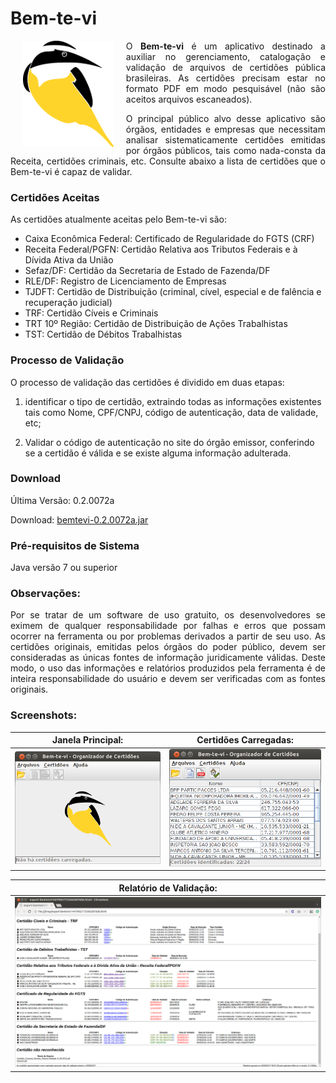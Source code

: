 # Bem-te-vi

<img src="https://raw.githubusercontent.com/edanssandes/bem-te-vi/master/logo/logo.png" align="left" height="170" hspace="20"> 

<p align="justify">
O <b>Bem-te-vi</b> é um aplicativo destinado a auxiliar no gerenciamento, catalogação e validação de arquivos de certidões pública brasileiras. 
As certidões precisam estar no formato PDF em modo pesquisável (não são aceitos arquivos escaneados).
</p>



<p align="justify">
O principal público alvo desse aplicativo são órgãos, entidades e empresas que necessitam analisar sistematicamente certidões emitidas por órgãos públicos, tais como nada-consta da Receita, certidões criminais, etc. Consulte abaixo a lista de certidões que o Bem-te-vi é capaz de validar.
</p>

### Certidões Aceitas

As certidões atualmente aceitas pelo Bem-te-vi são:
* Caixa Econômica Federal: Certificado de Regularidade do FGTS (CRF)
* Receita Federal/PGFN: Certidão Relativa aos Tributos Federais e à Dívida Ativa da União
* Sefaz/DF: Certidão da Secretaria de Estado de Fazenda/DF
* RLE/DF: Registro de Licenciamento de Empresas
* TJDFT: Certidão de Distribuição (criminal, cível, especial e de falência e recuperação judicial)
* TRF: Certidão Cíveis e Criminais
* TRT 10º Região: Certidão de Distribuição de Ações Trabalhistas
* TST: Certidão de Débitos Trabalhistas

### Processo de Validação

O processo de validação das certidões é dividido em duas etapas: 

1. identificar o tipo de certidão, extraindo todas as informações existentes tais como Nome, CPF/CNPJ, código de autenticação, data de validade, etc; 

2. Validar o código de autenticação no site do órgão emissor, conferindo se a certidão é válida e se existe alguma informação adulterada. 

### Download

Última Versão: 0.2.0072a

Download: [bemtevi-0.2.0072a.jar](versoes/bemtevi-0.2.0072a.jar?raw=true)

### Pré-requisitos de Sistema

Java versão 7 ou superior

### Observações:

<p align="justify">
Por se tratar de um software de uso gratuito, os desenvolvedores se eximem de qualquer responsabilidade por falhas e erros que possam ocorrer na ferramenta ou por problemas derivados a partir de seu uso. As certidões originais, emitidas pelos órgãos do poder público, devem ser consideradas as únicas fontes de informação juridicamente válidas. Deste modo, o uso das informações e relatórios produzidos pela ferramenta é de inteira responsabilidade do usuário e devem ser verificadas com as fontes originais.
</p>

### Screenshots:

| Janela Principal: | Certidões Carregadas: | 
|:---:|:---:|
| [![Janela Principal](screenshots/screenshot.png)](http://videoblocks.com)  | [![Janela com certidões](screenshots/screenshot_certidoes.png)](http://audioblocks.com) 

| Relatório de Validação: |
|:---:|
| ![Relatório](screenshots/screenshot_navegador.png "Relatório de Validação") |


